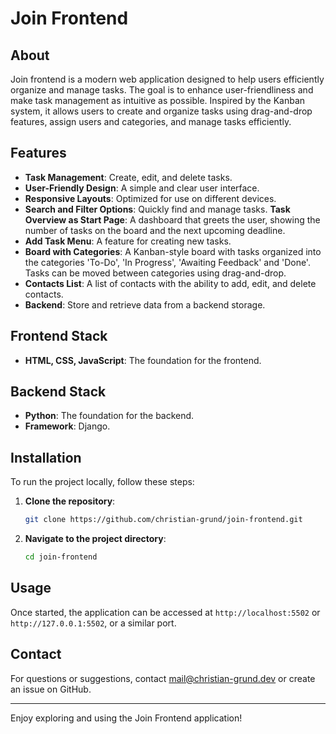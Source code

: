 # Join Frontend

## About

Join frontend is a modern web application designed to help users efficiently organize and manage tasks. The goal is to enhance user-friendliness and make task management as intuitive as possible. Inspired by the Kanban system, it allows users to create and organize tasks using drag-and-drop features, assign users and categories, and manage tasks efficiently.

## Features

-   **Task Management**: Create, edit, and delete tasks.
-   **User-Friendly Design**: A simple and clear user interface.
-   **Responsive Layouts**: Optimized for use on different devices.
-   **Search and Filter Options**: Quickly find and manage tasks.
    **Task Overview as Start Page**: A dashboard that greets the user, showing the number of tasks on the board and the next upcoming deadline.
-   **Add Task Menu**: A feature for creating new tasks.
-   **Board with Categories**: A Kanban-style board with tasks organized into the categories 'To-Do', 'In Progress', 'Awaiting Feedback' and 'Done'. Tasks can be moved between categories using drag-and-drop.
-   **Contacts List**: A list of contacts with the ability to add, edit, and delete contacts.
-   **Backend**: Store and retrieve data from a backend storage.

## Frontend Stack

-   **HTML, CSS, JavaScript**: The foundation for the frontend.

## Backend Stack

-   **Python**: The foundation for the backend.
-   **Framework**: Django.

## Installation

To run the project locally, follow these steps:

1. **Clone the repository**:
    ```bash
    git clone https://github.com/christian-grund/join-frontend.git
    ```
2. **Navigate to the project directory**:
    ```bash
    cd join-frontend
    ```

## Usage

Once started, the application can be accessed at `http://localhost:5502` or `http://127.0.0.1:5502`, or a similar port.

## Contact

For questions or suggestions, contact mail@christian-grund.dev or create an issue on GitHub.

---

Enjoy exploring and using the Join Frontend application!
